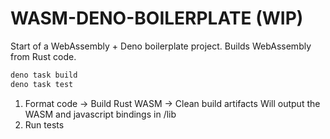 # WASM-DENO-BOILERPLATE (WIP)

Start of a WebAssembly + Deno boilerplate project. Builds WebAssembly from Rust code.

```bash
deno task build
deno task test
```
1. Format code -> Build Rust WASM -> Clean build artifacts Will output the WASM and javascript bindings in /lib
2. Run tests